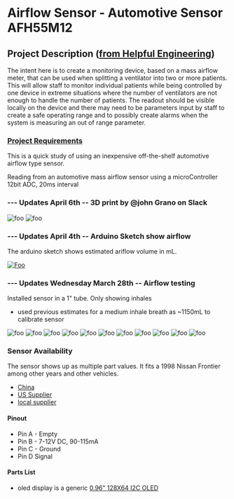 # Airflow Sensor - Automotive Sensor AFH55M12

## Project Description ([from Helpful Engineering](https://www.helpfulengineering.org/))
The intent here is to create a monitoring device, based on a mass airflow meter, that can be used when splitting a ventilator into two or more patients. This will allow staff to monitor individual patients while being controlled by one device in extreme situations where the number of ventilators are not enough to handle the number of patients. The readout should be visible locally on the device and there may need to be parameters input by staff to create a safe operating range and to possibly create alarms when the system is measuring an out of range parameter.


### [Project Requirements](https://docs.google.com/document/d/17Ps910A2vRwnM4EM6F-71GNG1XNa0PaeImd53F7428c/edit?usp=sharing)

This is a quick study of using an inexpensive off-the-shelf automotive airflow type sensor.

Reading from an automotive mass airflow sensor using a microController 12bit ADC, 20ms interval


### --- Updates April 6th -- 3D print by @john Grano on Slack

![foo](https://github.com/hydronics2/COVID-19-Airflow-Sensor-AFH55M12/blob/master/pics/3d_print.PNG)
![foo](https://github.com/hydronics2/COVID-19-Airflow-Sensor-AFH55M12/blob/master/pics/3d_print2.PNG)


###  --- Updates April 4th -- Arduino Sketch show airflow
The arduino sketch shows estimated ariflow volume in mL.

[![Foo](https://github.com/hydronics2/COVID-19-Airflow-Sensor-AFH55M12/blob/master/pics/airflow_video.PNG)](https://youtu.be/0604_5CF9F4)



###  --- Updates Wednesday March 28th -- Airflow testing

Installed sensor in a 1" tube. Only showing inhales
- used previous estimates for a medium inhale breath as ~1150mL to calibrate sensor

![foo](https://github.com/hydronics2/COVID-19-Airflow-Sensor-AFH55M12/blob/master/pics/airFlow_graph.PNG)
![foo](https://github.com/hydronics2/COVID-19-Airflow-Sensor-AFH55M12/blob/master/pics/sensor_diagram.PNG)
![foo](https://github.com/hydronics2/COVID-19-Airflow-Sensor-AFH55M12/blob/master/pics/bench_setup1.PNG)
![foo](https://github.com/hydronics2/COVID-19-Airflow-Sensor-AFH55M12/blob/master/pics/bench_setup2.PNG)
![foo](https://github.com/hydronics2/COVID-19-Airflow-Sensor-AFH55M12/blob/master/pics/sensor1.PNG)
![foo](https://github.com/hydronics2/COVID-19-Airflow-Sensor-AFH55M12/blob/master/pics/sensor2.PNG)
![foo](https://github.com/hydronics2/COVID-19-Airflow-Sensor-AFH55M12/blob/master/pics/airflow_sensor_integration.PNG)
![foo](https://github.com/hydronics2/COVID-19-Airflow-Sensor-AFH55M12/blob/master/pics/3dmodel_top.PNG)
![foo](https://github.com/hydronics2/COVID-19-Airflow-Sensor-AFH55M12/blob/master/pics/3dmodel_bottom.PNG)
![foo](https://github.com/hydronics2/COVID-19-Airflow-Sensor-AFH55M12/blob/master/pics/3dmodel_side.PNG)
![foo](https://github.com/hydronics2/COVID-19-Airflow-Sensor-AFH55M12/blob/master/pics/schematic.PNG)

### Sensor Availability
The sensor shows up as multiple part values. It fits a 1998 Nissan Frontier among other years and other vehicles.
- [China](https://www.aliexpress.com/item/32989444018.html?spm=a2g0o.cart.0.0.74dd3c00g1XL5u&mp=1)
- [US Supplier](https://www.amazon.com/gp/product/B074FZMGWG/ref=ppx_yo_dt_b_asin_title_o00_s00?ie=UTF8&psc=1)
- [local supplier](https://www.oreillyauto.com/search/1998/nissan/frontier?q=MF21219)

#### Pinout
- Pin A - Empty
- Pin B - 7-12V DC, 90-115mA
- Pin C - Ground
- Pin D Signal

#### Parts List
- oled display is a generic [0.96" 128X64 I2C OLED](https://www.ebay.com/sch/i.html?_from=R40&_trksid=m570.l1313&_nkw=0.96%22+128X64+I2C+OLED&_sacat=0)
